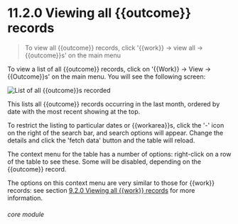 # 11.2.0    Viewing all {{outcome}} records

> To view all {{outcome}} records, click '{{work}} -> view all -> {{outcome}}s' on the main menu 

To view a list of all {{outcome}} records, click on '{{Work}} -> View -> {{Outcome}}s' on the main menu. You will see the following screen:

![List of all {{outcome}}s recorded]({{imgpath}}79a.png)

This lists all {{outcome}} records occurring in the last month, ordered by date with the most recent showing at the top.

To restrict the listing to particular dates or {{workarea}}s, click the '-' icon on the right of the search bar, and search options will appear. Change the details and click the 'fetch data' button and the table will reload.

The context menu for the table has a number of options: right-click on a row of the table to see these. Some will be disabled, depending on the {{outcome}} record.

The options on this context menu are very similar to those for {{work}} records: see section [9.2.0  Viewing all {{work}} records](/help/index/v/{{version}}/p/9.2.0) for more information. 

###### core module


